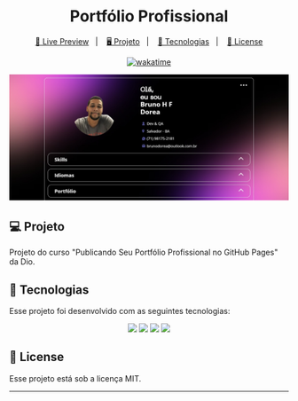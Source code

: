 <h1 align="center">
  Portfólio Profissional
</h1>

<p align="center">
  <a href="#">🔗 Live Preview</a>&nbsp;&nbsp;&nbsp;|&nbsp;&nbsp;&nbsp;
  <a href="#-projeto">🖥️ Projeto</a>&nbsp;&nbsp;&nbsp;|&nbsp;&nbsp;&nbsp;
  <a href="#-tecnologias">🚀 Tecnologias</a>&nbsp;&nbsp;&nbsp;|&nbsp;&nbsp;&nbsp;
  <a href="#-license">📝 License</a>
</p>

<p align="center">
<a href="https://wakatime.com/badge/user/68660678-6b86-4b78-98df-f5f41a37e1bc/project/022563be-9086-4efd-b903-bccf66b41e82"><img src="https://wakatime.com/badge/user/68660678-6b86-4b78-98df-f5f41a37e1bc/project/022563be-9086-4efd-b903-bccf66b41e82.svg" alt="wakatime"></a>
</p>

![Preview](./assets/img/preview.jfif)

## 💻 Projeto

Projeto do curso "Publicando Seu Portfólio Profissional no GitHub Pages" da Dio.

## 🚀 Tecnologias

Esse projeto foi desenvolvido com as seguintes tecnologias:

<p align="center">
<img src="https://img.shields.io/badge/html5-%23E34F26.svg?style=for-the-badge&logo=html5&logoColor=white">
<img src="https://img.shields.io/badge/css3-%231572B6.svg?style=for-the-badge&logo=css3&logoColor=white">
<img src="https://img.shields.io/badge/javascript-%23323330.svg?style=for-the-badge&logo=javascript&logoColor=%23F7DF1E">
<a href="https://brunodorea.github.io/dio-copa-2022-api/api.json"><img src="https://e7.pngegg.com/pngimages/50/606/png-clipart-computer-icons-scalable-graphics-api-icon-text-logo.png" width="48px"></a>
</p>

## 📝 License

Esse projeto está sob a licença MIT.

---
